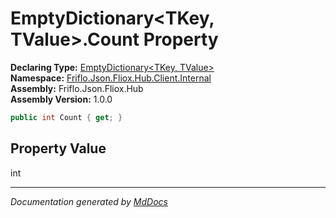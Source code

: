 ﻿<!--  
  <auto-generated>   
    The contents of this file were generated by a tool.  
    Changes to this file may be list if the file is regenerated  
  </auto-generated>   
-->

# EmptyDictionary\<TKey, TValue\>.Count Property

**Declaring Type:** [EmptyDictionary\<TKey, TValue\>](../index.md)  
**Namespace:** [Friflo.Json.Fliox.Hub.Client.Internal](../../index.md)  
**Assembly:** Friflo.Json.Fliox.Hub  
**Assembly Version:** 1.0.0

```csharp
public int Count { get; }
```

## Property Value

int

___

*Documentation generated by [MdDocs](https://github.com/ap0llo/mddocs)*

